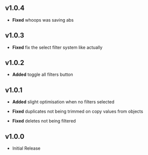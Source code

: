 ## v1.0.4
- **Fixed** whoops was saving abs

## v1.0.3
- **Fixed** fix the select filter system like actually

## v1.0.2
- **Added** toggle all filters button

## v1.0.1
- **Added** slight optimisation when no filters selected

- **Fixed** duplicates not being trimmed on copy values from objects
- **Fixed** deletes not being filtered

## v1.0.0
- Initial Release